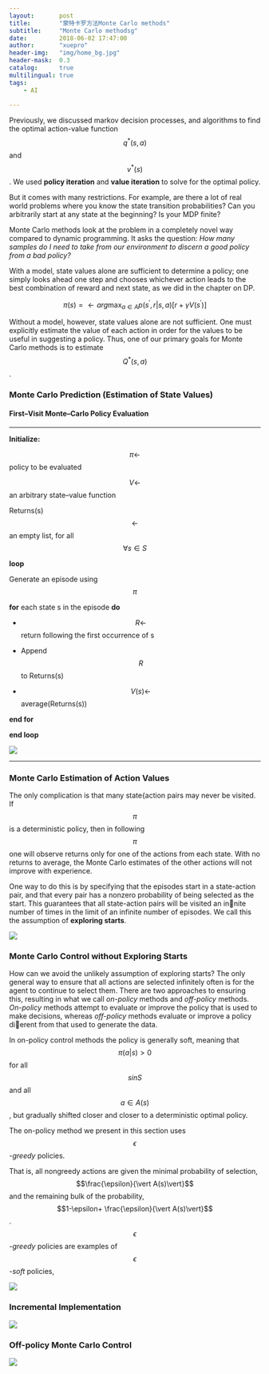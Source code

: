```yaml
---
layout:       post
title:        "蒙特卡罗方法Monte Carlo methods"
subtitle:     "Monte Carlo methodsg"
date:         2018-06-02 17:47:00
author:       "xuepro"
header-img:   "img/home_bg.jpg"
header-mask:  0.3
catalog:      true
multilingual: true
tags:
    - AI
    
---
```


Previously, we discussed markov decision processes, and algorithms to find the optimal action-value function 
$$q^*(s,a)$$ and $$v^*(s)$$. We used **policy iteration** and **value iteration** to solve for the optimal policy.

But it comes with many restrictions. For example, are there a lot of real world problems where you know the state transition probabilities?  Can you arbitrarily start at any state at the beginning? Is your MDP finite?

Monte Carlo methods look at the problem in a completely novel way compared to dynamic programming. It asks the question: *How many samples do I need to take from our environment to discern a good policy from a bad policy?*

With a model, state values alone are sufficient to determine a policy; one simply looks ahead one step and chooses whichever
action leads to the best combination of reward and next state, as we did in the chapter on DP.

$$ \pi(s) = \leftarrow arg\max_{a\in A} p(s^{\prime} ,r \vert s,a) [r+ \gamma V(s^{\prime} )] $$

Without a model, however, state values alone are not sufficient. One must explicitly
estimate the value of each action in order for the values to be useful in suggesting a policy.
Thus, one of our primary goals for Monte Carlo methods is to estimate $$Q^*(s,a)$$.

### Monte Carlo Prediction (Estimation of State Values)

#### First–Visit Monte–Carlo Policy Evaluation

-----------------------------------------
**Initialize:**

$$\pi \leftarrow $$   policy to be evaluated

$$V \leftarrow $$  an arbitrary state–value function

Returns(s)  $$\leftarrow $$  an empty list, for all $$\forall s \in S$$

**loop**

Generate an episode using $$\pi$$

**for** each state s in the episode **do**

  - $$R \leftarrow $$  return following the first occurrence of s
  
  - Append $$R$$ to Returns(s)
  
  - $$V(s)\leftarrow $$   average(Returns(s))
  
  
**end for**

**end loop**

![](https://wx4.sinaimg.cn/mw690/006Lkwkygy1frx058hr1vj30of0awwfi.jpg)

-----------------------------------------

### Monte Carlo Estimation of Action Values

The only complication is that many state{action pairs may never be visited. If $$\pi$$ is
a deterministic policy, then in following $$\pi$$ one will observe returns only for one of the
actions from each state. With no returns to average, the Monte Carlo estimates of the
other actions will not improve with experience. 

One way to do this is by specifying that the episodes start in a state-action pair, and that every pair has a nonzero probability of
being selected as the start. This guarantees that all state-action pairs will be visited an
innite number of times in the limit of an infinite number of episodes. We call this the
assumption of **exploring starts**.


![](https://wx4.sinaimg.cn/mw690/006Lkwkygy1frx058hhwij30of0d675w.jpg)

### Monte Carlo Control without Exploring Starts

How can we avoid the unlikely assumption of exploring starts? The only general way to
ensure that all actions are selected infinitely often is for the agent to continue to select
them. There are two approaches to ensuring this, resulting in what we call *on-policy*
methods and *off-policy* methods. *On-policy* methods attempt to evaluate or improve the
policy that is used to make decisions, whereas *off-policy* methods evaluate or improve
a policy dierent from that used to generate the data.

In on-policy control methods the policy is generally soft, meaning that $$\pi(a\vert s)>0 $$
for all $$s in S$$ and all $$a \in A(s)$$, but gradually shifted closer and closer to a deterministic
optimal policy.

The on-policy method we present in this section uses *$$\epsilon$$-greedy* policies.

That is, all nongreedy actions are given the minimal probability of selection, $$\frac{\epsilon}{\vert A(s)\vert}$$ and the remaining bulk of the probability,  $$1-\epsilon+ \frac{\epsilon}{\vert A(s)\vert}$$ .
*$$\epsilon$$-greedy* policies are
examples of *$$\epsilon$$-soft* policies,

![](https://wx4.sinaimg.cn/mw690/006Lkwkygy1frx058kuk6j30oh0flabw.jpg)

### Incremental Implementation

![](https://wx1.sinaimg.cn/mw690/006Lkwkygy1frx058i4txj30oh0eadh7.jpg)

### Off-policy Monte Carlo Control

![](https://wx2.sinaimg.cn/mw690/006Lkwkygy1frx058jt9vj30oh0exq4g.jpg)
